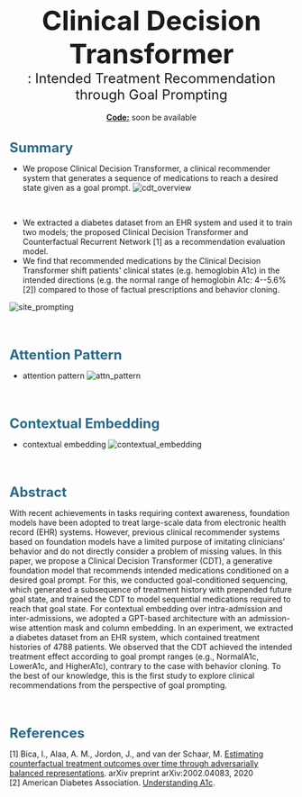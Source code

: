 <center><font size="10"><b>Clinical Decision Transformer</b> </font></center>
<center><font size="5">: Intended Treatment Recommendation through Goal Prompting</font></center>
<br>
<center> <u><b>Code:</b></u> soon be available </center>

<br>

<span style="color: #2d6885"><font size="5"><b>Summary</b></font></span>
- We propose Clinical Decision Transformer, a clinical recommender system that generates a sequence of medications to reach a desired state given as a goal prompt.
![cdt_overview](https://user-images.githubusercontent.com/119850923/215435040-0a80bbac-671f-42c2-8e22-2904d1311fcc.gif)

<br>

- We extracted a diabetes dataset from an EHR system and used it to train two models; the proposed Clinical Decision Transformer and Counterfactual Recurrent Network [1] as a recommendation evaluation model.
- We find that recommended medications by the Clinical Decision Transformer shift patients' clinical states (e.g. hemoglobin A1c) in the intended directions (e.g. the normal range of hemoglobin A1c: 4--5.6% [2]) compared to those of factual prescriptions and behavior cloning.

![site_prompting](https://user-images.githubusercontent.com/119850923/215435046-0135fa9e-7929-42dc-9290-578419afde63.png)  


<br><br>

<span style="color: #2d6885"><font size="5"><b>Attention Pattern</b></font></span>
- attention pattern
![attn_pattern](https://user-images.githubusercontent.com/119850923/215541577-9a1712a4-e004-4b97-85fc-8e7543678e82.png)

<br><br>

<span style="color: #2d6885"><font size="5"><b>Contextual Embedding</b></font></span>
- contextual embedding
![contextual_embedding](https://user-images.githubusercontent.com/119850923/215551150-1a209b3b-496d-46b4-9ecd-c9e3f6ec12cd.png)

<br><br>

<span style="color: #2d6885"><font size="5"><b>Abstract</b></font></span>

With recent achievements in tasks requiring context awareness, foundation models have been adopted to treat large-scale data from electronic health record (EHR) systems. However, previous clinical recommender systems based on foundation models have a limited purpose of imitating clinicians’ behavior and do not directly consider a problem of missing values. In this paper, we propose a Clinical Decision Transformer (CDT), a generative foundation model that recommends intended medications conditioned on a desired goal prompt. For this, we conducted goal-conditioned sequencing, which generated a subsequence of treatment history with prepended future goal state, and trained the CDT to model sequential medications required to reach that goal state. For contextual embedding over intra-admission and inter-admissions, we adopted a GPT-based architecture with an admission-wise attention mask and column embedding. In an experiment, we extracted a diabetes dataset from an EHR system, which contained treatment histories of 4788 patients. We observed that the CDT achieved the intended treatment effect according to goal prompt ranges (e.g., NormalA1c, LowerA1c, and HigherA1c), contrary to the case with  behavior cloning. To the best of our knowledge, this is the first study to explore clinical recommendations from the perspective of goal prompting.

<br><br>

<span style="color: #2d6885"><font size="5"><b>References</b></font></span>

[1] Bica, I., Alaa, A. M., Jordon, J., and van der Schaar, M.
[Estimating counterfactual treatment outcomes over time
through adversarially balanced representations](https://arxiv.org/abs/2002.04083). arXiv
preprint arXiv:2002.04083, 2020  
[2] American Diabetes Association. [Understanding A1c](https://diabetes.org/diabetes/a1c). 
